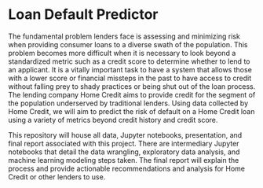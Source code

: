 # Loan Default Predictor
The fundamental problem lenders face is assessing and minimizing risk when providing consumer loans to a diverse swath of the population. This problem becomes more difficult when it is necessary to look beyond a standardized metric such as a credit score to determine whether to lend to an applicant. It is a vitally important task to have a system that allows those with a lower score or financial missteps in the past to have access to credit without falling prey to shady practices or being shut out of the loan process. The lending company Home Credit aims to provide credit for the segment of the population underserved by traditional lenders. Using data collected by Home Credit, we will aim to predict the risk of default on a Home Credit loan using a variety of metrics beyond credit history and credit score.

This repository will house all data, Jupyter notebooks, presentation, and final report associated with this project. There are intermediary Jupyter notebooks that detail the data wrangling, exploratory data analysis, and machine learning modeling steps taken. The final report will explain the process and provide actionable recommendations and analysis for Home Credit or other lenders to use.
